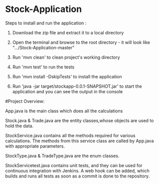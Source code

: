 # Stock-Application

Steps to install and run  the application  :

1. Download the zip file and extract it to a local directory

2. Open the terminal and browse to the root directory - it will look like ".../Stock-Application-master"

3. Run 'mvn clean' to clean project's working directory

4. Run 'mvn test' to run the tests

5. Run 'mvn install -DskipTests'  to install the application

6. Run 'java -jar target/stockapp-0.0.1-SNAPSHOT.jar'  to start the application and you can see the output in the console


#Project Overview:

App.java is the main class which does all the calculations

Stock.java & Trade.java are the entity classes,whose objects are used to hold the data.

StockService.java contains all the methods required for various calculations. The methods from this service class are called by App.java with appropriate parameters.

StockType.java & TradeType.java are the enum classes.

StockServicetest.java contains unit tests, and they can be used for continuous integration with Jenkins. A web hook can be added, which builds and runs all tests as soon as a commit is done to the repository.
